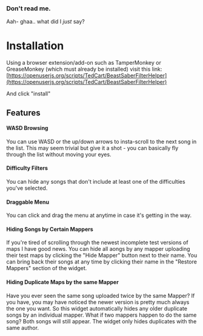 ### Don't read me.

Aah- ghaa.. what did I _just_ say?

# Installation

Using a browser extension/add-on such as TamperMonkey or GreaseMonkey (which must already be installed) visit this link: [https://openuserjs.org/scripts/TedCart/BeastSaberFilterHelper](https://openuserjs.org/scripts/TedCart/BeastSaberFilterHelper)

And click "install"

## Features

#### WASD Browsing

You can use WASD or the up/down arrows to insta-scroll to the next song in the list. This may seem trivial but give it a shot - you can basically fly through the list without moving your eyes.

#### Difficulty Filters

You can hide any songs that don't include at least one of the difficulties you've selected.

#### Draggable Menu

You can click and drag the menu at anytime in case it's getting in the way.

#### Hiding Songs by Certain Mappers

If you're tired of scrolling through the newest incomplete test versions of maps I have good news. You can hide all aongs by any mapper uploading their test maps by clicking the "Hide Mapper" button next to their name. You can bring back their songs at any time by clicking their name in the "Restore Mappers" section of the widget.

#### Hiding Duplicate Maps by the same Mapper

Have you ever seen the same song uploaded twice by the same Mapper? If you have, you may have noticed the newer version is pretty much always the one you want. So this widget automatically hides any older duplicate songs by an individual mapper. What if two mappers happen to do the same song? Both songs will still appear. The widget only hides duplicates with the same author.

